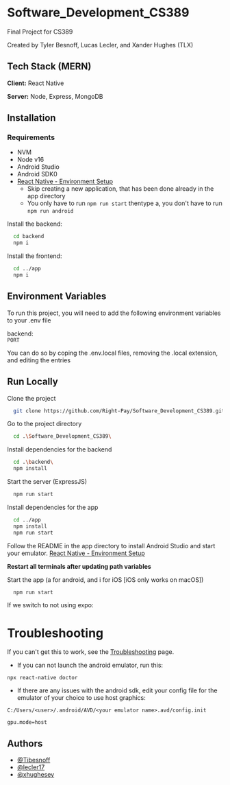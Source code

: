 
# Software_Development_CS389

Final Project for CS389

Created by Tyler Besnoff, Lucas Lecler, and Xander Hughes (TLX)

## Tech Stack (MERN)

**Client:** React Native

**Server:** Node, Express, MongoDB


## Installation

### Requirements

- NVM
- Node v16
- Android Studio
- Android SDK0
- [React Native - Environment Setup](https://reactnative.dev/docs/environment-setup)
  - Skip creating a new application, that has been done already in the app directory
  - You only have to run ``` npm run start ``` thentype a, you don't have to run ``` npm run android ```

Install the backend:

```bash
  cd backend
  npm i
```

Install the frontend:

```bash
  cd ../app
  npm i
```

## Environment Variables

To run this project, you will need to add the following environment variables to your .env file

backend:\
`PORT`


You can do so by coping the .env.local files, removing the .local extension, and editing the entries
## Run Locally

Clone the project

```bash
  git clone https://github.com/Right-Pay/Software_Development_CS389.git
```

Go to the project directory

```bash
  cd .\Software_Development_CS389\
```

Install dependencies for the backend

```bash
  cd .\backend\
  npm install
```

Start the server (ExpressJS)

```bash
  npm run start
```

Install dependencies for the app

```bash
  cd ../app
  npm install
  npm run start
```

Follow the README in the app directory to install Android Studio and start your emulator.
[React Native - Environment Setup](https://reactnative.dev/docs/environment-setup)

**Restart all terminals after updating path variables**

Start the app (a for android, and i for iOS [iOS only works on macOS])

```bash
  npm run start
```

If we switch to not using expo:


# Troubleshooting

If you can't get this to work, see the [Troubleshooting](https://reactnative.dev/docs/troubleshooting) page.

- If you can not launch the android emulator, run this:

```
npx react-native doctor
```

- If there are any issues with the android sdk, edit your config file for the emulator of your choice to use host graphics:
```
C:/Users/<user>/.android/AVD/<your emulator name>.avd/config.init

gpu.mode=host
```

## Authors

- [@Tibesnoff](https://www.github.com/Tibesnoff)
- [@lecler17](https://www.github.com/lecler17)
- [@xhughesey](https://www.github.com/xhughesey)

